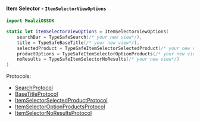 #### Item Selector - `ItemSelectorViewOptions`

```swift
import MealziOSSDK

static let itemSelectorViewOptions = ItemSelectorViewOptions(
    searchBar = TypeSafeSearch(/* your new view*/),
    title = TypeSafeBaseTitle(/* your new view*/),
    selectedProduct = TypeSafeItemSelectorSelectedProduct(/* your new view*/),
    productOptions = TypeSafeItemSelectorOptionProducts(/* your new view*/),
    noResults = TypeSafeItemSelectorNoResults(/* your new view*/)
)
```
Protocols:
- [SearchProtocol](https://miamtech.github.io/MealziOSSDKRelease/documentation/mealziossdk/searchprotocol)
- [BaseTitleProtocol](https://miamtech.github.io/MealziOSSDKRelease/documentation/mealziossdk/basetitleprotocol)
- [ItemSelectorSelectedProductProtocol](https://miamtech.github.io/MealziOSSDKRelease/documentation/mealziossdk/itemselectorselectedproductprotocol)
- [ItemSelectorOptionProductsProtocol](https://miamtech.github.io/MealziOSSDKRelease/documentation/mealziossdk/itemselectoroptionproductsprotocol)
- [ItemSelectorNoResultsProtocol](https://miamtech.github.io/MealziOSSDKRelease/documentation/mealziossdk/itemselectornoresultsprotocol)
